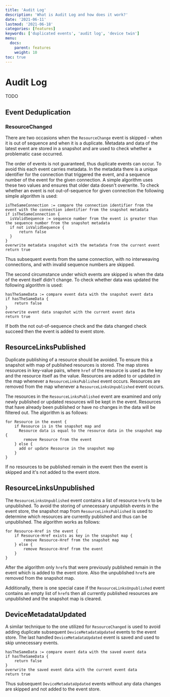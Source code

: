 ```yaml
---
title: 'Audit Log'
description: 'What is Audit Log and how does it work?'
date: '2021-06-11'
lastmod: '2021-06-18'
categories: [features]
keywords: ['duplicated events', 'audit log', 'device twin']
menu:
  docs:
    parent: features
    weight: 10
toc: true
---
```


# Audit Log

TODO

## Event Deduplication

### ResourceChanged

There are two occasions when the `ResourceChange` event is skipped - when it is out of sequence and when it is a duplicate. Metadata and data of the latest event are stored in a snapshot and are used to check whether a problematic case occurred.

The order of events is not guaranteed, thus duplicate events can occur. To avoid this each event carries metadata. In the metadata there is a unique identifier for the connection that triggered the event, and a sequence number of the event for the given connection. A simple algorithm uses these two values and ensures that older data doesn't overwrite. To check whether an event is not out-of-sequence for given connection the following simple algorithm is used:

```pseudocode
isTheSameConnection := compare the connection identifier from the event with the connection identifier from the snapshot metadata
if isTheSameConnection {
  isValidSequence := sequence number from the event is greater than the sequence number from the snapshot metadata
  if not isValidSequence {
      return false
  }
}
overwrite metadata snapshot with the metadata from the current event
return true
```

Thus subsequent events from the same connection, with no interweaving connections, and with invalid sequence numbers are skipped.

The second circumstance under which events are skipped is when the data of the event itself didn't change. To check whether data was updated the following algorithm is used:

```pseudocode
hasTheSameData := compare event data with the snapshot event data
if hasTheSameData {
    return false
}
overwrite event data snapshot with the current event data
return true
```

If both the not out-of-sequence check and the data changed check succeed then the event is added to event store.

## ResourceLinksPublished

Duplicate publishing of a resource should be avoided. To ensure this a snapshot with map of published resources is stored. The map stores resources in key-value pairs, where `href` of the resource is used as the key and the resource itself as the value. Resources are added to or updated in the map whenever a `ResourceLinksPublished` event occurs. Resources are removed from the map whenever a `ResourceLinksUnpublished` event occurs.

The resources in the `ResourceLinksPublished` event are examined and only newly published or updated resources will be kept in the event. Resources that have already been published or have no changes in the data will be filtered out. The algorithm is as follows:

```pseudocode
for Resource in the event {
    if Resource is in the snapshot map and
      Resource data is equal to the resource data in the snapshot map {
        remove Resource from the event
    } else {
      add or update Resource in the snapshot map
    }
}
```

If no resources to be published remain in the event then the event is skipped and it's not added to the event store.

## ResourceLinksUnpublished

The `ResourceLinksUnpublished` event contains a list of resource `href`s to be unpublished. To avoid the storing of unnecessary unpublish events in the event store, the snapshot map from `ResourceLinksPublished` is used to determine which resources are currently published and thus can be unpublished. The algorithm works as follows:

```pseudocode
for Resource-Href in the event {
    if Resource-Href exists as key in the snapshot map {
        remove Resource-Href from the snapshot map
    } else {
        remove Resource-Href from the event
    }
}
```

After the algorithm only `href`s that were previously published remain in the event which is added to the event store. Also the unpublished `href`s are removed from the snapshot map.

Additionally, there is one special case if the `ResourceLinksUnpublished` event contains an empty list of `href`s then all currently published resources are unpublished and the snapshot map is cleared.

## DeviceMetadataUpdated

A similar technique to the one utilized for `ResourceChanged` is used to avoid adding duplicate subsequent `DeviceMetadataUpdated` events to the event store. The last handled `DeviceMetadataUpdated` event is saved and used to skip unnecessary events.

```pseudocode
hasTheSameData := compare event data with the saved event data
if hasTheSameData {
    return false
}
overwrite the saved event data with the current event data
return true
```

Thus subsequent `DeviceMetadataUpdated` events without any data changes are skipped and not added to the event store.

